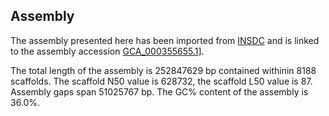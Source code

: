 **Assembly**
--------

The assembly presented here has been imported from [INSDC](http://www.insdc.org) and is linked to the assembly accession [GCA\_000355655.1](http://www.ebi.ac.uk/ena/data/view/GCA_000355655.1)].

The total length of the assembly is 252847629 bp contained withinin 8188 scaffolds.
The scaffold N50 value is 628732, the scaffold L50 value is 87.
Assembly gaps span 51025767 bp. The GC% content of the assembly is 36.0%.
